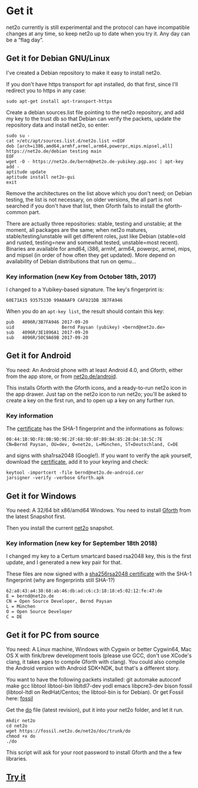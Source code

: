 Get it
======

net2o currently is still experimental and the protocol can have incompatible
changes at any time, so keep net2o up to date when you try it.  Any day can be
a “flag day”.

Get it for Debian GNU/Linux
---------------------------

I've created a Debian repository to make it easy to install net2o.

If you don't have https transport for apt installed, do that first,
since I'll redirect you to https in any case:

    sudo apt-get install apt-transport-https

Create a debian sources.list file pointing to the net2o repository,
and add my key to the trust db so that Debian can verify the packets,
update the repository data and install net2o, so enter:

    sudo su -
    cat >/etc/apt/sources.list.d/net2o.list <<EOF
    deb [arch=i386,amd64,armhf,armel,arm64,powerpc,mips.mipsel,all] https://net2o.de/debian testing main
    EOF
    wget -O - https://net2o.de/bernd@net2o.de-yubikey.pgp.asc | apt-key add -
    aptitude update
    aptitude install net2o-gui
    exit

Remove the architectures on the list above which you don't need; on
Debian testing, the list is not necessary, on older versions, the all
part is not searched if you don't have that list, then Gforth fails to
install the gforth-common part.

There are actually three repositories: stable, testing and unstable; at the
moment, all packages are the same; when net2o matures, stable/testing/unstable
will get different roles, just like Debian (stable=old and rusted, testing=new
and somewhat tested, unstable=most recent).  Binaries are available for amd64,
i386, armhf, arm64, powerpc, armel, mips, and mipsel (in order of how often
they get updated).  More depend on availability of Debian distributions that
run on qemu…

### Key information (new Key from October 18th, 2017)

I changed to a Yubikey-based signature.  The key's fingerprint is:

    60E71A15 93575330 99A0AAF9 CAF021DB 3B7FA946

When you do an `apt-key list`, the result should contain this key:

    pub   4096R/3B7FA946 2017-09-20
    uid                  Bernd Paysan (yubikey) <bernd@net2o.de>
    sub   4096R/3E1896A1 2017-09-20
    sub   4096R/50C9A69B 2017-09-20

Get it for Android
------------------

You need: An Android phone with at least Android 4.0, and Gforth,
either from the app store, or from [net2o.de/android](https://net2o.de/android/Gforth.apk).

This installs Gforth with the Gforth icons, and a ready-to-run net2o
icon in the app drawer.  Just tap on the net2o icon to run net2o;
you'll be asked to create a key on the first run, and to open up a key
on any further run.

### Key information

The [certificate](https://net2o.de/bernd@net2o.de-android.cer) has the
SHA-1 fingerprint and the informations as follows:

    00:44:1B:9D:F8:0B:9D:9E:2F:68:9D:0F:B9:B4:85:28:D4:10:5C:7E
    CN=Bernd Paysan, OU=dev, O=net2o, L=München, ST=Deutschland, C=DE

and signs with sha1rsa2048 (Google!).  If you want to verify the apk yourself,
download the [certificate](https://net2o.de/bernd@net2o.de-android.cer), add
it to your keyring and check:

    keytool -importcert -file bernd@net2o.de-android.cer
    jarsigner -verify -verbose Gforth.apk

Get it for Windows
------------------

You need: A 32/64 bit x86/amd64 Windows. You need to install
[Gforth](http://www.complang.tuwien.ac.at/forth/gforth/Snapshots/current/gforth.exe)
from the latest Snapshot first.

Then you install the current [net2o](https://net2o.de/windows/net2o.exe)
snapshot.

### Key information (new key for September 18th 2018)

I changed my key to a Certum smartcard based rsa2048 key, this is the first
update, and I generated a new key pair for that.

These files are now signed with a [sha256rsa2048
certificate](https://net2o.de/bernd@net2o.de-windows.crt) with the
SHA-1 fingerprint (why are fingerprints still SHA-1?)

	62:a8:43:a4:38:68:ab:46:db:ad:c6:c3:18:18:e5:02:12:fe:47:de
	E = bernd@net2o.de
	CN = Open Source Developer, Bernd Paysan
	L = München
	O = Open Source Developer
	C = DE

Get it for PC from source
-------------------------

You need: A Linux machine, Windows with Cygwin or better Cygwin64, Mac OS X
with fink/brew development tools (please use GCC, don't use XCode's clang, it
takes ages to compile Gforth with clang).  You could also compile the Android
version with Android SDK+NDK, but that's a different story.

You want to have the following packets installed: git automake
autoconf make gcc libtool libtool-bin libltdl7-dev yodl emacs
libpcre3-dev bison fossil (libtool-ltdl on RedHat/Centos; the
libtool-bin is for Debian). Or get Fossil here:
[fossil](http://www.fossil-scm.org/index.html/doc/tip/www/index.wiki)

Get the [do](https://fossil.net2o.de/net2o/doc/trunk/do) file
(latest revision), put it into your net2o folder, and let it run.

    mkdir net2o
    cd net2o
    wget https://fossil.net2o.de/net2o/doc/trunk/do
    chmod +x do
    ./do

This script will ask for your root password to install Gforth and the
a few libraries.

[Try it](try-it.md)
-------------------
